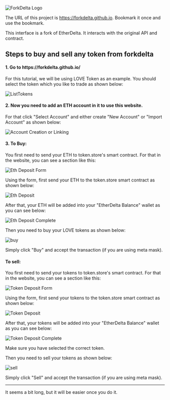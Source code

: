 ![ForkDelta Logo](https://forkdelta.github.io/images/title.png)

The URL of this project is https://forkdelta.github.io. Bookmark it once and use the bookmark.

This interface is a fork of EtherDelta. It interacts with the original API and contract.

<h2>Steps to buy and sell any token from forkdelta</h2>

<h4>1. Go to https://forkdelta.github.io/</h4>

For this tutorial, we will be using LOVE Token as an example. You should select the token which you like to trade as shown below:

![ListTokens](https://image.prntscr.com/image/dz2C6NIJSACXvdU9qyq0zg.png)

<h4>2. Now you need to add an ETH account in it to use this website.</h4>

For that click "Select Account" and either create "New Account" or "Import Account" as shown below:

![Account Creation or Linking](https://image.prntscr.com/image/fE4dx_dUQNaHTukLR8YA_Q.png)

<h4>3. To Buy:</h4>

You first need to send your ETH to token.store's smart contract. For that in the website, you can see a section like this:

![Eth Deposit Form](https://lovetoken.gq/images/forkdelta/ethdeposit.png)

Using the form, first send your ETH to the token.store smart contract as shown below:

![Eth Deposit](https://lovetoken.gq/images/forkdelta/ethdeposit.png)

After that, your ETH will be added into your "EtherDelta Balance" wallet as you can see below:

![Eth Deposit Complete](https://lovetoken.gq/images/forkdelta/ethdepositcomplete.png)

Then you need to buy your LOVE tokens as shown below:

![buy](https://lovetoken.gq/images/forkdelta/buy.png)

Simply click "Buy" and accept the transaction (if you are using meta mask).

<h4>To sell:</h4>

You first need to send your tokens to token.store's smart contract. For that in the website, you can see a section like this:

![Token Deposit Form](https://lovetoken.gq/images/forkdelta/tokendeposit.png)

Using the form, first send your tokens to the token.store smart contract as shown below:

![Token Deposit](https://lovetoken.gq/images/forkdelta/tokendeposit.png)

After that, your tokens will be added into your "EtherDelta Balance" wallet as you can see below:

![Token Deposit Complete](https://lovetoken.gq/images/forkdelta/tokendepositcomplete.png)

Make sure you have selected the correct token.

Then you need to sell your tokens as shown below:

![sell](https://lovetoken.gq/images/forkdelta/sell.png)

Simply click "Sell" and accept the transaction (if you are using meta mask).

************************************************

It seems a bit long, but it will be easier once you do it.
